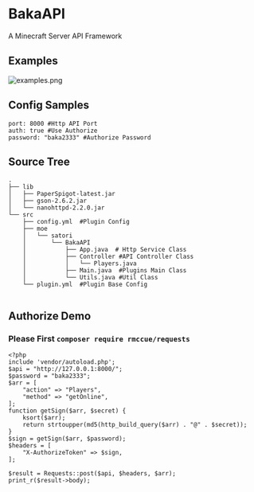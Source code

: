 # BakaAPI
A Minecraft Server API Framework

## Examples

![examples.png](https://i.loli.net/2018/01/15/5a5cc68f30858.png)

## Config Samples
```
port: 8000 #Http API Port
auth: true #Use Authorize
password: "baka2333" #Authorize Password
```

## Source Tree
```
.
├── lib
│   ├── PaperSpigot-latest.jar
│   ├── gson-2.6.2.jar
│   └── nanohttpd-2.2.0.jar
└── src
    ├── config.yml  #Plugin Config
    ├── moe
    │   └── satori
    │       └── BakaAPI
    │           ├── App.java  # Http Service Class
    │           ├── Controller #API Controller Class
    │           │   └── Players.java
    │           ├── Main.java  #Plugins Main Class
    │           └── Utils.java #Util Class
    └── plugin.yml  #Plugin Base Config
    
```

## Authorize Demo
### Please First `composer require rmccue/requests`
```
<?php
include 'vendor/autoload.php';
$api = "http://127.0.0.1:8000/";
$password = "baka2333";
$arr = [
	"action" => "Players",
	"method" => "getOnline",
];
function getSign($arr, $secret) {
	ksort($arr);
	return strtoupper(md5(http_build_query($arr) . "@" . $secret));
}
$sign = getSign($arr, $password);
$headers = [
	"X-AuthorizeToken" => $sign,
];

$result = Requests::post($api, $headers, $arr);
print_r($result->body);
```
